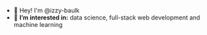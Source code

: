 - 👋 Hey! I'm @izzy-baulk
- 👀 **I’m interested in:** data science, full-stack web development and machine learning
